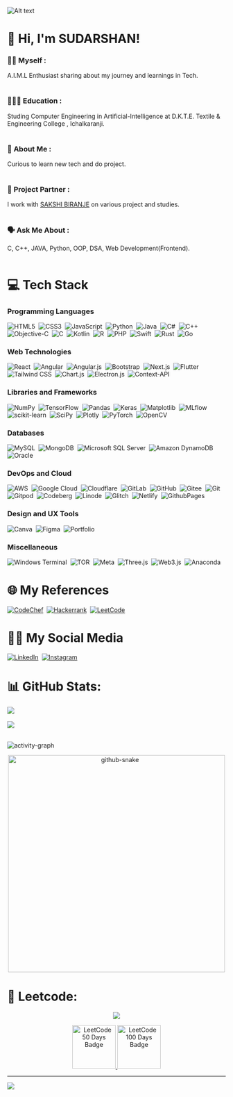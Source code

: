 ![Alt text](https://user-images.githubusercontent.com/90236635/232446433-d5540fa2-fe28-4bb8-b929-cdb51fe61336.gif)
# 👋 Hi, I'm SUDARSHAN!
<!--If anyone trys to copy this code it will turn out to be very bad for you-->
### 👩‍💼 **Myself :**<br/>
A.I.M.L Enthusiast sharing about my journey and learnings in Tech.<br/><br/>
<!--SPRX77-->
### 👩🏻‍💻 **Education :**<br>
Studing Computer Engineering in Artificial-Intelligence at D.K.T.E. Textile & Engineering College , Ichalkaranji.<br/><br/>
<!--SPRX77-->
### 🧠 **About Me :**<br>
Curious to learn new tech and do project.<br/><br/>
<!--SPRX77-->
### 👫 **Project Partner :**<br>
I work with [SAKSHI BIRANJE](https://github.com/SakshiBiranje) on various project and studies.<br/><br/>
<!--SPRX77-->
### 🗣️ **Ask Me About :**<br/>
C, C++, JAVA, Python, OOP, DSA, Web Development(Frontend). <br/><br/>
<!--SPRX77-->

# 💻 Tech Stack
### **Programming Languages**
![HTML5](https://img.shields.io/badge/HTML5-%23ffffff?style=flat&logo=html5&logoColor=black)&nbsp;
![CSS3](https://img.shields.io/badge/CSS3-%23ffffff?style=flat&logo=css3&logoColor=black)&nbsp;
![JavaScript](https://img.shields.io/badge/JavaScript-%23ffffff?style=flat&logo=javascript&logoColor=black)&nbsp;
![Python](https://img.shields.io/badge/Python-%23ffffff?style=flat&logo=python&logoColor=black)&nbsp;
![Java](https://img.shields.io/badge/Java-%23ffffff?style=flat&logo=openjdk&logoColor=black)&nbsp;
![C#](https://img.shields.io/badge/C%23-%23ffffff?style=flat&logo=csharp&logoColor=black)&nbsp;
![C++](https://img.shields.io/badge/C%2B%2B-%23ffffff?style=flat&logo=c%2B%2B&logoColor=black)&nbsp;
![Objective-C](https://img.shields.io/badge/Objective--C-%23ffffff?style=flat&logo=apple&logoColor=black)&nbsp;
![C](https://img.shields.io/badge/C-%23ffffff?style=flat&logo=c&logoColor=black)&nbsp;
![Kotlin](https://img.shields.io/badge/Kotlin-%23ffffff?style=flat&logo=kotlin&logoColor=black)&nbsp;
![R](https://img.shields.io/badge/R-%23ffffff?style=flat&logo=r&logoColor=black)&nbsp;
![PHP](https://img.shields.io/badge/PHP-%23ffffff?style=flat&logo=php&logoColor=black)&nbsp;
![Swift](https://img.shields.io/badge/Swift-%23ffffff?style=flat&logo=swift&logoColor=black)&nbsp;
![Rust](https://img.shields.io/badge/Rust-%23ffffff?style=flat&logo=rust&logoColor=black)&nbsp;
![Go](https://img.shields.io/badge/Go-%23ffffff?style=flat&logo=go&logoColor=black)&nbsp;

### **Web Technologies**
![React](https://img.shields.io/badge/React-%23ffffff?style=flat&logo=react&logoColor=black)&nbsp;
![Angular](https://img.shields.io/badge/Angular-%23ffffff?style=flat&logo=angular&logoColor=black)&nbsp;
![Angular.js](https://img.shields.io/badge/Angular.js-%23ffffff?style=flat&logo=angularjs&logoColor=black)&nbsp;
![Bootstrap](https://img.shields.io/badge/Bootstrap-%23ffffff?style=flat&logo=bootstrap&logoColor=black)&nbsp;
![Next.js](https://img.shields.io/badge/Next.js-%23ffffff?style=flat&logo=nextdotjs&logoColor=black)&nbsp;
![Flutter](https://img.shields.io/badge/Flutter-%23ffffff?style=flat&logo=Flutter&logoColor=black)&nbsp;
![Tailwind CSS](https://img.shields.io/badge/Tailwind%20CSS-%23ffffff?style=flat&logo=tailwind-css&logoColor=black)&nbsp;
![Chart.js](https://img.shields.io/badge/Chart.js-%23ffffff?style=flat&logo=chart.js&logoColor=black)&nbsp;
![Electron.js](https://img.shields.io/badge/Electron-%23ffffff?style=flat&logo=Electron&logoColor=black)&nbsp;
![Context-API](https://img.shields.io/badge/Context--API-%23ffffff?style=flat&logo=react&logoColor=black)&nbsp;

### **Libraries and Frameworks**
![NumPy](https://img.shields.io/badge/NumPy-%23ffffff?style=flat&logo=numpy&logoColor=black)&nbsp;
![TensorFlow](https://img.shields.io/badge/TensorFlow-%23ffffff?style=flat&logo=TensorFlow&logoColor=black)&nbsp;
![Pandas](https://img.shields.io/badge/Pandas-%23ffffff?style=flat&logo=pandas&logoColor=black)&nbsp;
![Keras](https://img.shields.io/badge/Keras-%23ffffff?style=flat&logo=Keras&logoColor=black)&nbsp;
![Matplotlib](https://img.shields.io/badge/Matplotlib-%23ffffff?style=flat&logo=Matplotlib&logoColor=black)&nbsp;
![MLflow](https://img.shields.io/badge/MLflow-%23ffffff?style=flat&logo=numpy&logoColor=black)&nbsp;
![scikit-learn](https://img.shields.io/badge/scikit--learn-%23ffffff?style=flat&logo=scikit-learn&logoColor=black)&nbsp;
![SciPy](https://img.shields.io/badge/SciPy-%23ffffff?style=flat&logo=scipy&logoColor=black)&nbsp;
![Plotly](https://img.shields.io/badge/Plotly-%23ffffff?style=flat&logo=plotly&logoColor=black)&nbsp;
![PyTorch](https://img.shields.io/badge/PyTorch-%23ffffff?style=flat&logo=PyTorch&logoColor=black)&nbsp;
![OpenCV](https://img.shields.io/badge/OpenCV-%23ffffff?style=flat&logo=opencv&logoColor=black)&nbsp;

### **Databases**
![MySQL](https://img.shields.io/badge/MySQL-%23ffffff?style=flat&logo=mysql&logoColor=black)&nbsp;
![MongoDB](https://img.shields.io/badge/MongoDB-%23ffffff?style=flat&logo=mongodb&logoColor=black)&nbsp;
![Microsoft SQL Server](https://img.shields.io/badge/Microsoft%20SQL%20Server-%23ffffff?style=flat&logo=microsoft-sql-server&logoColor=black)&nbsp;
![Amazon DynamoDB](https://img.shields.io/badge/Amazon%20DynamoDB-%23ffffff?style=flat&logo=amazon-dynamodb&logoColor=black)&nbsp;
![Oracle](https://img.shields.io/badge/Oracle-%23ffffff?style=flat&logo=oracle&logoColor=black)&nbsp;

### **DevOps and Cloud**
![AWS](https://img.shields.io/badge/AWS-%23ffffff?style=flat&logo=amazon-aws&logoColor=black)&nbsp;
![Google Cloud](https://img.shields.io/badge/Google%20Cloud-%23ffffff?style=flat&logo=google-cloud&logoColor=black)&nbsp;
![Cloudflare](https://img.shields.io/badge/Cloudflare-%23ffffff?style=flat&logo=cloudflare&logoColor=black)&nbsp;
![GitLab](https://img.shields.io/badge/GitLab-%23ffffff?style=flat&logo=gitlab&logoColor=black)&nbsp;
![GitHub](https://img.shields.io/badge/GitHub-%23ffffff?style=flat&logo=github&logoColor=black)&nbsp;
![Gitee](https://img.shields.io/badge/Gitee-%23ffffff?style=flat&logo=gitee&logoColor=black)&nbsp;
![Git](https://img.shields.io/badge/Git-%23ffffff?style=flat&logo=git&logoColor=black)&nbsp;
![Gitpod](https://img.shields.io/badge/Gitpod-%23ffffff?style=flat&logo=gitpod&logoColor=black)&nbsp;
![Codeberg](https://img.shields.io/badge/Codeberg-%23ffffff?style=flat&logo=Codeberg&logoColor=black)&nbsp;
![Linode](https://img.shields.io/badge/Linode-%23ffffff?style=flat&logo=linode&logoColor=black)&nbsp;
![Glitch](https://img.shields.io/badge/Glitch-%23ffffff?style=flat&logo=glitch&logoColor=black)&nbsp;
![Netlify](https://img.shields.io/badge/Netlify-%23ffffff?style=flat&logo=netlify&logoColor=black)&nbsp;
![GithubPages](https://img.shields.io/badge/Github%20Pages-%23ffffff?style=flat&logo=github&logoColor=black)&nbsp;

### **Design and UX Tools**
![Canva](https://img.shields.io/badge/Canva-%23ffffff?style=flat&logo=Canva&logoColor=black)&nbsp;
![Figma](https://img.shields.io/badge/Figma-%23ffffff?style=flat&logo=figma&logoColor=black)&nbsp;
![Portfolio](https://img.shields.io/badge/Portfolio-%23ffffff?style=flat&logo=portfolio&logoColor=black)&nbsp;

### **Miscellaneous**
![Windows Terminal](https://img.shields.io/badge/Windows%20Terminal-%23ffffff?style=flat&logo=windows-terminal&logoColor=black)&nbsp;
![TOR](https://img.shields.io/badge/TOR-%23ffffff?style=flat&logo=tor&logoColor=black)&nbsp;
![Meta](https://img.shields.io/badge/Meta-%23ffffff?style=flat&logo=facebook&logoColor=black)&nbsp;
![Three.js](https://img.shields.io/badge/Three.js-%23ffffff?style=flat&logo=three.js&logoColor=black)&nbsp;
![Web3.js](https://img.shields.io/badge/Web3.js-%23ffffff?style=flat&logo=web3.js&logoColor=black)&nbsp;
![Anaconda](https://img.shields.io/badge/Anaconda-%23ffffff?style=flat&logo=anaconda&logoColor=black)&nbsp;

# 🌐 My References 
[![CodeChef](https://img.shields.io/badge/CodeChef-%23ffffff?style=flat&logo=CodeChef&logoColor=black)](https://www.codechef.com/users/sudarshan2171)&nbsp;
[![Hackerrank](https://img.shields.io/badge/Hackerrank-%23ffffff?style=flat&logo=HackerRank&logoColor=black)](https://www.hackerrank.com/profile/SUDARSHAN2171)&nbsp;
[![LeetCode](https://img.shields.io/badge/LeetCode-%23ffffff?style=flat&logo=LeetCode&logoColor=black)](https://leetcode.com/u/sudarshanjadhav2/)&nbsp;


# 👩‍💼 My Social Media 
[![LinkedIn](https://img.shields.io/badge/linkedin-%23ffffff?style=flat&logo=linkedin&logoColor=black)](https://www.linkedin.com/in/sudarshan-santaji-jadhav/)&nbsp;
[![Instagram](https://img.shields.io/badge/Instagram-%23ffffff?style=flat&logo=Instagram&logoColor=black)](https://www.instagram.com/sudarshan_jadhav_2)&nbsp;

# 📊 GitHub Stats:
![](https://github-readme-stats.vercel.app/api?username=SUDARSHANJADHAV2&theme=dark&hide_border=false&include_all_commits=false&count_private=false)<br/><br/>
![](https://github-readme-streak-stats.herokuapp.com/?user=SUDARSHANJADHAV2&theme=dark&hide_border=false)<br/><br/>
<!--SPRX77-->
<!--SPRX77-->
 <!-- <tr>
      <td align="center">
        <img src= "https://github-profile-summary-cards.vercel.app/api/cards/productive-time?username=SakshiBiranje&theme=gruvbox&hide_border=true"/>
    </td>
  </tr>
 <tr>
     <td colspan="2" align="center">
      <img src="https://github-profile-summary-cards.vercel.app/api/cards/profile-details?username=SakshiBiranje&theme=2077&hide_border=true"/>
    </td>
  </tr>
  -->
![activity-graph](https://github-readme-activity-graph.vercel.app/graph?username=SUDARSHANJADHAV2&bg_color=000000&color=ffffff&line=ffa500&point=ffffff&area=true&hide_border=true)
<!--<picture>
  <img align="center" alt="github-snake" src="https://github.com/SakshiBiranje/SakshiBiranje/blob/output/github-contribution-grid-snake-dark.svg" />
</picture>-->
<div align="center">
  <img align="center" alt="github-snake" src="./profile-3d-contrib/profile-night-green.svg" height="500" />
</div>
<!-- <img src="https://github-readme-stats.vercel.app/api/tech-fear?username=SakshiBiranje"/> -->

# 🦾 Leetcode:
<p align="center">
  <img  align=top flex-grow=1 src="https://leetcard.jacoblin.cool/SUDARSHANJADHAV2?theme=dark&font=Rubik&ext=heatmap" />  
</p>
<p align="center">
  <a href="https://leetcode.com/u/SUDARSHANJADHAV2/" rel="nofollow">
    <img src="https://assets.leetcode.com/static_assets/marketing/2024-50.gif" height="100" alt="LeetCode 50 Days Badge">
  </a>
  <a href="https://leetcode.com/u/SUDARSHANJADHAV2/" rel="nofollow">
    <img src="https://assets.leetcode.com/static_assets/marketing/2024-100.gif" height="100" alt="LeetCode 100 Days Badge">
  </a>
</p>


---
[![](https://visitcount.itsvg.in/api?id=SakshiBiranje&icon=0&color=0)](https://visitcount.itsvg.in)
